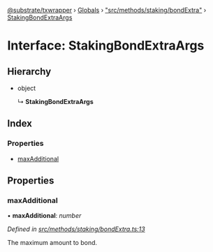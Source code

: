 [@substrate/txwrapper](../README.md) › [Globals](../globals.md) › ["src/methods/staking/bondExtra"](../modules/_src_methods_staking_bondextra_.md) › [StakingBondExtraArgs](_src_methods_staking_bondextra_.stakingbondextraargs.md)

# Interface: StakingBondExtraArgs

## Hierarchy

* object

  ↳ **StakingBondExtraArgs**

## Index

### Properties

* [maxAdditional](_src_methods_staking_bondextra_.stakingbondextraargs.md#maxadditional)

## Properties

###  maxAdditional

• **maxAdditional**: *number*

*Defined in [src/methods/staking/bondExtra.ts:13](https://github.com/paritytech/txwrapper/blob/d1bfb8b/src/methods/staking/bondExtra.ts#L13)*

The maximum amount to bond.

